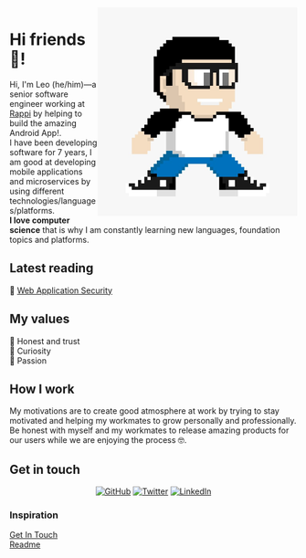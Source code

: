 <img align="right" src="https://github.com/leomindez/leomindez/blob/main/cartoon-myself.jpeg" alt="The image was created by twilio SIGNAL Event Tool" width=350px height=365px/>

# Hi friends 👋!
Hi, I'm Leo (he/him)—a senior software engineer working at [Rappi](https://www.rappi.com.mx) by helping to build the amazing Android App!.<br>I have been developing software for 7 years, I am good at developing mobile applications and microservices by using different technologies/languages/platforms.<br> **I love computer science** that is why I am constantly learning new languages, foundation topics and platforms. 

## Latest reading
🔪 [Web Application Security](https://learning.oreilly.com/library/view/web-application-security/9781492053101/)

## My values
💖 Honest and trust<br>
🌟 Curiosity<br>
🚀 Passion

## How I work
My motivations are to create good atmosphere at work by trying to stay motivated and helping my workmates to grow personally and professionally.  
Be honest with myself and my workmates to release amazing products for our users while we are enjoying the process 🤓. 

## Get in touch
<p align="center">
	<a href="https://github.com/leomindez"><img src="https://img.shields.io/github/followers/terrytangyuan.svg?label=GitHub&style=social" alt="GitHub"></a>
	<a href="https://twitter.com/0xleonerd"><img src="https://img.shields.io/twitter/follow/TerryTangYuan?label=Twitter&style=social" alt="Twitter"></a>
	<a href="https://www.linkedin.com/in/leonelmendezjimenez"><img src="https://img.shields.io/badge/LinkedIn--_.svg?style=social&logo=linkedin" alt="LinkedIn"></a>
</p>

### Inspiration 
[Get In Touch](https://github.com/terrytangyuan/terrytangyuan)<br>
[Readme](https://github.com/katmeister/katmeister)

